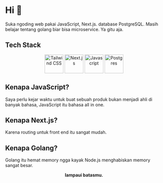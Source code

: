 # Hi 👋

Suka ngoding web pakai JavaScript, Next.js. database PostgreSQL. Masih belajar tentang golang biar bisa microservice. Ya gitu aja.

## Tech Stack

<div align="center">
  <img src="https://github.com/user-attachments/assets/e2b1f16d-2f89-4afe-afd6-8aefd3f7f9f1" alt="Tailwind CSS" width="60" height="60"/>
  <img src="https://github.com/user-attachments/assets/52330c48-405a-49cf-bfe6-deceb2b670e3" alt="Next.js" width="60" height="60"/>
  <img src="https://github.com/user-attachments/assets/0d9a95e7-b028-437f-9673-ca9cb08e0311" alt="Javascript" width="60" height="60"/>
  <img src="https://github.com/user-attachments/assets/86f890cf-c5e8-45ed-9714-a34fef6d021c" alt="Postgres" width="60" height="60"/>
</div>

## Kenapa JavaScript?
Saya perlu kejar waktu untuk buat sebuah produk bukan menjadi ahli di banyak bahasa, JavaScript itu bahasa all in one.

## Kenapa Next.js?
Karena routing untuk front end itu sangat mudah.

## Kenapa Golang?
Golang itu hemat memory ngga kayak Node.js menghabiskan memory sangat besar.


<div align="center">
  <strong>lampaui batasmu.</strong>
</div>
